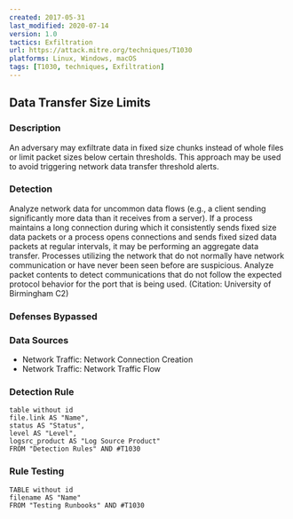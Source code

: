 ```yaml
---
created: 2017-05-31
last_modified: 2020-07-14
version: 1.0
tactics: Exfiltration
url: https://attack.mitre.org/techniques/T1030
platforms: Linux, Windows, macOS
tags: [T1030, techniques, Exfiltration]
---
```


## Data Transfer Size Limits

### Description

An adversary may exfiltrate data in fixed size chunks instead of whole files or limit packet sizes below certain thresholds. This approach may be used to avoid triggering network data transfer threshold alerts.

### Detection

Analyze network data for uncommon data flows (e.g., a client sending significantly more data than it receives from a server). If a process maintains a long connection during which it consistently sends fixed size data packets or a process opens connections and sends fixed sized data packets at regular intervals, it may be performing an aggregate data transfer. Processes utilizing the network that do not normally have network communication or have never been seen before are suspicious. Analyze packet contents to detect communications that do not follow the expected protocol behavior for the port that is being used. (Citation: University of Birmingham C2)

### Defenses Bypassed



### Data Sources

  - Network Traffic: Network Connection Creation
  -  Network Traffic: Network Traffic Flow
### Detection Rule

```dataview
table without id
file.link AS "Name",
status AS "Status",
level AS "Level",
logsrc_product AS "Log Source Product"
FROM "Detection Rules" AND #T1030
```

### Rule Testing

```dataview
TABLE without id
filename AS "Name"
FROM "Testing Runbooks" AND #T1030
```
